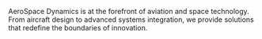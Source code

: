 AeroSpace Dynamics is at the forefront of aviation and space technology. From aircraft design to advanced systems integration, we provide solutions that redefine the boundaries of innovation.
